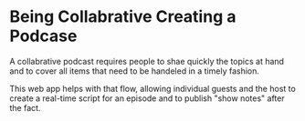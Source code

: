 Being Collabrative Creating a Podcase
==========

A collabrative podcast requires people to shae quickly the topics at hand and to cover all items that need to be handeled in a timely fashion. 

This web app helps with that flow, allowing individual guests and the host to create a real-time script for an episode and to publish "show notes" after the fact.
